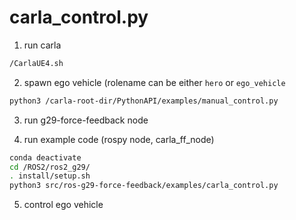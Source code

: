 # carla_control.py
1. run carla
  ```bash
  /CarlaUE4.sh
  ```

2. spawn ego vehicle (rolename can be either `hero` or `ego_vehicle`
  ```bash
  python3 /carla-root-dir/PythonAPI/examples/manual_control.py
  ```

3. run g29-force-feedback node

4. run example code (rospy node, carla_ff_node)
  ```bash
  conda deactivate
  cd /ROS2/ros2_g29/
  . install/setup.sh
  python3 src/ros-g29-force-feedback/examples/carla_control.py
  ```
  
5. control ego vehicle
 
